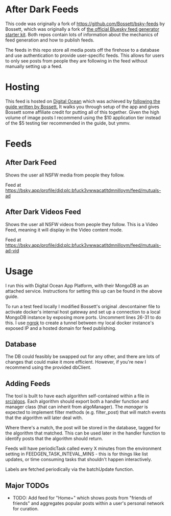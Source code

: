 # After Dark Feeds

This code was originally a fork of https://github.com/Bossett/bsky-feeds by Bossett, which was originally a fork of [the official Bluesky feed generator starter kit](https://github.com/bluesky-social/feed-generator). Both repos contain lots of information about the mechanics of feed generation and how to publish feeds.

The feeds in this repo store all media posts off the firehose to a database and use authentication to provide user-specific feeds. This allows for users to only see posts from people they are following in the feed without manually setting up a feed.

# Hosting

This feed is hosted on [Digital Ocean](https://m.do.co/c/a838c8f1e33a) which was achieved by [following the guide written by Bossett.](https://bossett.io/setting-up-bossetts-bluesky-feed-generator/) It walks you through setup of the app and gives Bossett some affiliate credit for putting all of this together. Given the high volume of image posts I recommend using the $10 application tier instead of the $5 testing tier recommended in the guide, but ymmv.

# Feeds

## After Dark Feed

Shows the user all NSFW media from people they follow.

Feed at https://bsky.app/profile/did:plc:bfuck3vwwacatltdmnilloym/feed/mutuals-ad

## After Dark Videos Feed

Shows the user all NSFW videos from people they follow. This is a Video Feed, meaning it will display in the Video content mode.

Feed at https://bsky.app/profile/did:plc:bfuck3vwwacatltdmnilloym/feed/mutuals-ad-vid


# Usage

I run this with Digital Ocean App Platform, with their MongoDB as an attached service. Instructions for setting this up can be found in the above guide.

To run a test feed locally I modified Bossett's original .devcontainer file to activate docker's internal host gateway and set up a connection to a local MongoDB instance by exposing more ports. Uncomment lines 26-31 to do this. I use [ngrok](https://ngrok.com/) to create a tunnel between my local docker instance's exposed IP and a hosted domain for feed publishing. 

## Database

The DB could feasibly be swapped out for any other, and there are lots of changes that could make it more efficient. However, if you're new I recommend using the provided dbClient.


## Adding Feeds

The tool is built to have each algorithm self-contained within a file in [src/algos](src/algos). Each algorithm should export both a handler function and manager class (that can inherit from algoManager). The _manager_ is expected to implement filter methods (e.g. filter_post) that will match events that the algorithm will later deal with.

Where there's a match, the post will be stored in the database, tagged for the algorithm that matched. This can be used later in the handler function to identify posts that the algorithm should return.

Feeds will have periodicTask called every X minutes from the environment setting in FEEDGEN_TASK_INTEVAL_MINS - this is for things like list updates, or time consuming tasks that shouldn't happen interactively.

Labels are fetched periodically via the batchUpdate function.

## Major TODOs

- TODO: Add feed for "Home+" which shows posts from "friends of friends" and aggregates popular posts within a user's personal network for curation.
